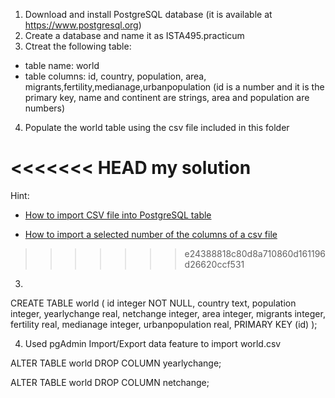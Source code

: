 1. Download and install PostgreSQL database (it is available at https://www.postgresql.org)
2. Create a database and name it as ISTA495.practicum
3. Ctreat the following table:
  - table name: world
  - table columns: id, country, population, area, migrants,fertility,medianage,urbanpopulation (id is a number and it is the primary key, name and continent are strings, area and population are numbers)
4. Populate the world table using the csv file included in this folder

<<<<<<< HEAD
my solution
=======
Hint:

* [How to import CSV file into PostgreSQL table](https://www.postgresqltutorial.com/import-csv-file-into-posgresql-table/)

* [How to import a selected number of the columns of a csv file](https://stackoverflow.com/questions/12618232/copy-a-few-of-the-columns-of-a-csv-file-into-a-table/49906327)
>>>>>>> e24388818c80d8a710860d161196d26620ccf531

3.

CREATE TABLE world (
  id integer NOT NULL,
  country text,
  population integer,
  yearlychange real,
  netchange integer,
  area integer,
  migrants integer,
  fertility real,
  medianage integer,
  urbanpopulation real,
  PRIMARY KEY (id)
);

4. Used pgAdmin Import/Export data feature to import world.csv

ALTER TABLE world
DROP COLUMN yearlychange;

ALTER TABLE world
DROP COLUMN netchange;